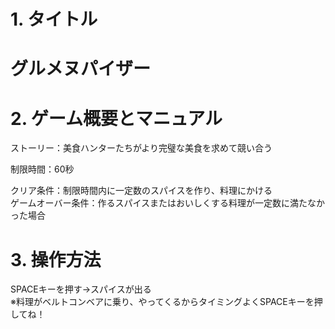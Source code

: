 # 1. タイトル
<h1>グルメヌパイザー</h1>

# 2. ゲーム概要とマニュアル

ストーリー：美食ハンターたちがより完璧な美食を求めて競い合う

制限時間：60秒

クリア条件：制限時間内に一定数のスパイスを作り、料理にかける<br>
ゲームオーバー条件：作るスパイスまたはおいしくする料理が一定数に満たなかった場合





# 3. 操作方法

SPACEキーを押す→スパイスが出る<br>
※料理がベルトコンベアに乗り、やってくるからタイミングよくSPACEキーを押してね！


 


